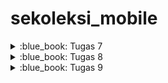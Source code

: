 # sekoleksi_mobile

<details>
<summary>:blue_book: Tugas 7</summary>

## :blue_book: Tugas 7

### :arrow_right: Jelaskan apa yang dimaksud dengan stateless widget dan stateful widget, dan jelaskan perbedaan dari keduanya.
State pada widget adalah data yang bersifat dinamis dan dapat mempengaruhi tampilan seiring penggunaan aplikasi. State ini lah yang memberikan interaktivitas ke aplikasi Flutter. Contoh dari state adalah counter, display text berdasarkan input, dan lain sebagainya. Dengan demikian, perbedaan dari keduanya adalah sebagai berikut.
- **Stateless Widget** tidak memiliki state dan menampilkan data statis yang tidak berubah.
- **Stateful Widget** memiliki state yang dapat berubah, memungkinkan tampilan atau perilaku widget untuk diperbarui sesuai interaksi atau perubahan data.

### :arrow_right: Sebutkan widget apa saja yang kamu gunakan pada proyek ini dan jelaskan fungsinya.
1. `MaterialApp` untuk mendefinisikan bahwa aplikasinya menggunakan material design.
2. `Scaffold` untuk struktur visual aplikasi, yaitu app bar, body, dan lain-lain.
3. `AppBar` untuk membuat bar yang ada di bagian atas layar.
4. `Padding` untuk menambahkan ruang yang ada di samping widget.
5. `Column` untuk mengatur _children_ secara horizontal.
6. `Expanded` untuk mengatur supaya mengisi ruangan yang tersisa pada Column.
7. `GridView` untuk menampilkan _children_ dalam bentuk grid. Untuk kasus ini, dalam dua kolom.
8. `InkWell` untuk mendeteksi sentuhan dan memberikan efek visual.
9. `Material` untuk memberikan efek material (shadow dan elevation) untuk anaknya.
10. `Container` untuk membuat kotak dengan ukuran, padding, margin, dan dekorasi.
11. `Center` untuk mengatur anak supaya menengah.
12. `Icon` untuk menampilkan icon.
13. `Text` untuk menampilkan teks.
14. `SnackBar` untuk menampilkan pesan sementara di bagian bawah layar.

### :arrow_right: Apa fungsi dari setState()? Jelaskan variabel apa saja yang dapat terdampak dengan fungsi tersebut.
Fungsi `setState()` digunakan dalam stateful widget untuk memberi tahu Flutter bahwa terdapat data yang berubah yang membutuhkan pembaruan UI. Ketika method `setState()` dipanggil, Flutter akan mengeksekusi method `build` dari widget tersebut dan memperbarui UI dengan data yang terbaru. Variabel yang dapat terdampak dengan fungsi `setState()` adalah variabel state, seperti counter dan input pengguna.

### :arrow_right: Jelaskan perbedaan antara const dengan final.
Variabel `final` hanya dapat di-_assign_ sekali dan nilainya tidak dapat diubah setelah diinisialisasi. Nilai dari variabel `final` ditentukan pada saat runtime, sehingga lebih fleksibel dan dapat menggunakan hasil perhitungan atau input pengguna saat diinisialisasi.

Variabel `const` adalah variabel yang di-_assign_ valuenya pada saat _compile-time_, yang berarti nilainya harus sudah diketahui saat proses kompilasi. Variabel `const` hanya dialokasikan ke memori sekali, dan jika ada beberapa referensi ke variabel yang sama, semuanya akan merujuk ke lokasi memori yang sama. Ini membuat const lebih efisien dalam penggunaan memori dan performa aplikasi.

### :arrow_right: Jelaskan bagaimana cara kamu mengimplementasikan checklist-checklist di atas.

#### :one: Membuat sebuah program Flutter baru dengan tema E-Commerce yang sesuai dengan tugas-tugas sebelumnya.
Menjalankan perintah `flutter create sekoleksi_mobile`.

#### :two: Membuat tiga tombol sederhana dengan ikon dan teks untuk:
Mendefiniskan dua class sebagai berikut.
```dart
class ItemHomepage {
  final String name;
  final IconData icon;
  final Color color;

  ItemHomepage(this.name, this.icon, this.color);
}

class ItemCard extends StatelessWidget {
  final ItemHomepage item;

  const ItemCard(this.item, {super.key});

  @override
  Widget build(BuildContext context) {
    return Material(
      color: item.color,
      borderRadius: BorderRadius.circular(12),

      child: InkWell(
        onTap: () {
          ScaffoldMessenger.of(context)
            ..hideCurrentSnackBar()
            ..showSnackBar(SnackBar(
                content: Text("Kamu telah menekan tombol ${item.name}")));
        },
        child: Container(
          padding: const EdgeInsets.all(8),
          child: Center(
            child: Column(
              mainAxisAlignment: MainAxisAlignment.center,
              children: [
                Icon(
                  item.icon,
                  color: Colors.white,
                  size: 30.0,
                ),
                const Padding(padding: EdgeInsets.all(3)),
                Text(
                  item.name,
                  textAlign: TextAlign.center,
                  style: const TextStyle(color: Colors.white),
                ),
              ],
            ),
          ),
        ),
      ),
    );
  }
}
```

Class `ItemHomepage` digunakan sebagai penyimpan data yang diperlukan oleh class `ItemCard`. Class `ItemCard` itu sendiri adalah komponen tombol yang menampilkan data tersebut. Nilai-nilai seperti nama, ikon, dan warna diambil dari instansi kelas `ItemHomepage`, sehingga setiap tombol dapat menampilkan informasi yang sesuai dan konsisten dengan desain aplikasi.

Pada class `HomePage`, mendefinisikan variabel baru `items` yang akan digunakan sebagai data tombol melalui `GridView`.

```dart
// ...
  final List<ItemHomepage> items = [
    ItemHomepage("Lihat Daftar Produk", Icons.inventory_2, Colors.red),
    ItemHomepage("Tambah Produk", Icons.add, Colors.green),
    ItemHomepage("Logout", Icons.logout, Colors.blue),
  ];
// ...

// ...
GridView.count(
  crossAxisCount: 2,
  crossAxisSpacing: 8,
  mainAxisSpacing: 8,
  children: items.map((ItemHomepage item) => ItemCard(item)).toList(),
),
// ...
```

#### :three: Mengimplementasikan warna-warna yang berbeda untuk setiap tombol (Lihat Daftar Produk, Tambah Produk, dan Logout).
Setiap class `ItemHomepage` menyimpan data berupa warna yang digunakan untuk menampilkan warna yang berbeda untuk setiap instance dari `ItemHomepage`. Warna yang saya gunakan adalah merah, hijau, dan biru.

```dart
// ...
  final List<ItemHomepage> items = [
    ItemHomepage("Lihat Daftar Produk", Icons.inventory_2, Colors.red),
    ItemHomepage("Tambah Produk", Icons.add, Colors.green),
    ItemHomepage("Logout", Icons.logout, Colors.blue),
  ];
// ...

// ...
  @override
  Widget build(BuildContext context) {
    return Material(
      color: item.color,
      borderRadius: BorderRadius.circular(12),
// ...
```

#### :four: Memunculkan Snackbar ketika tombol ditekan
Pada `ItemCard`, terdapat widget `InkWell` yang dapat digunakan untuk mendeteksi sentuhan. Dengan menggunakan ini, kita dapat definisikan untuk setiap _tap_ untuk menunjukkan snackbar dengan pesan tertentu yang dibuat dari `item.name`, sebuah instance dari `ItemHomepage`.

```dart
// ...
      child: InkWell(
        onTap: () {
          ScaffoldMessenger.of(context)
            ..hideCurrentSnackBar()
            ..showSnackBar(SnackBar(
                content: Text("Kamu telah menekan tombol ${item.name}")));
        },
// ...
```

</details>

<details>
<summary>:blue_book: Tugas 8</summary>

## :blue_book: Tugas 8

### :arrow_right: Apa kegunaan const di Flutter? Jelaskan apa keuntungan ketika menggunakan const pada kode Flutter. Kapan sebaiknya kita menggunakan const, dan kapan sebaiknya tidak digunakan?
Kegunaan `const` dalam Flutter adalah untuk mendeklarasikan konstanta yang tidak akan berubah selama siklus hidup aplikasi. Beberapa keuntungan `const` adalah sebagai berikut.
- **Menghemat memori**: Flutter hanya membuat 1 instance dari objek yang diberi `const`. Jika objek tersebut digunakan berulang kali, Flutter akan menggunakan ulang objek yang sudah dibuat.
- **Mempercepat build time**: Karena widgetnya tidak akan berubah, Flutter tidak perlu menggambar ulang widget tersebut ketika sebuah _state_ berubah.
- **Mempermudah prediktabilitas dan _debugging_**: Mirip seperti poin sebelumnya, Flutter tidak akan mengubah widget dengan `const`. Ini akan mempermudah karena setelah widget tersebut dibuat, _state_-nya tidak dapat diubah, mengeliminasi masalah-masalah yang berkaitan dengan state.

Tidak semua widget di Flutter pantas untuk digunakan `const`. Hanya widget yang tidak akan berubah, seperti yang tidak memiliki state, yang dapat digunakan `const`. Jika `const` digunakan ke widget dengan state yang akan berubah, widget tersebut tidak akan diperbarui tampilannya. 

### :arrow_right: Jelaskan dan bandingkan penggunaan Column dan Row pada Flutter. Berikan contoh implementasi dari masing-masing layout widget ini!
Column menyusun anak-anaknya secara vertikal dari atas ke bawah. Column cocok digunakan ketika ingin menampilkan elemen-elemen dalam satu kolom seperti pada form atau list. Column biasanya diatur menggunakan `mainAxisAlignment` dan `crossAxisAlignment` untuk posisi vertikal dan horizontal elemen-elemen di dalamnya. Berikut merupakan contoh implementasi dari widget Column berupa form dengan beberapa bagian saya potong supaya tidak terlalu panjang.

```dart
Form(
  key: _formKey,
  child: SingleChildScrollView(
    child: Column(
      children: [
        Padding(
          padding: const EdgeInsets.all(8.0),
          child: TextFormField(
            // ...
          ),
        ),
        Padding(
          child: TextFormField(
            // ...
          ),
        ),
        Padding(
          child: TextFormField(
            // ...
          ),
        ),
        Align(
          alignment: Alignment.bottomCenter,
          child: Padding(
            child: ElevatedButton(
              // ....
              child: const Text(
                // ...
              ),
            ),
          ),
        ),
      ],
    ),
  )
)
```

Row menyusun anak-anaknya secara horizontal dari kiri ke kanan. Row cocok digunakan ketika ingin menampilkan elemen-elemen dalam satu baris seperti tombol, ikon, atau informasi yang disusun sejajar. Sama seperti Column, Row biasanya diatur menggunakan `mainAxisAlignment` dan `crossAxisAlignment` untuk posisi elemen-elemen di dalamnya. Berikut merupakan contoh implementasi Row yang berupa menempatkan InfoCard secara horizontal.

```dart
Row(
  mainAxisAlignment: MainAxisAlignment.spaceEvenly,
  children: [
    InfoCard(title: 'NPM', content: npm),
    InfoCard(title: 'Name', content: name),
    InfoCard(title: 'Class', content: className),
  ],
),
```

### :arrow_right: Sebutkan apa saja elemen input yang kamu gunakan pada halaman form yang kamu buat pada tugas kali ini. Apakah terdapat elemen input Flutter lain yang tidak kamu gunakan pada tugas ini? Jelaskan!
Pada halaman form, saya menggunakan widget `TextFormInput`. Widget form lain untuk data teks adalah `TextInput`. Perbedaan antara `TextInput` dan `TextFormInput` adalah `TextInput` tidak berintegrasi dengan `Form`, sedangkan `TextFormInput` berintegrasi. Beberapa widget selain `TextFormInput` dan `TextInput` adalah `CheckBox`, `DatePicker`, `Radio`, `Slider`, `Switch`, dan `TimePicker`. Widget-widget tersebut tidak digunakan karena form yang dibuat hanya berisi teks data.

### :arrow_right: Bagaimana cara kamu mengatur tema (theme) dalam aplikasi Flutter agar aplikasi yang dibuat konsisten? Apakah kamu mengimplementasikan tema pada aplikasi yang kamu buat?
Tema dalam aplikasi Flutter diatur dari MaterialApp pada berkas `lib/main.dart`.

```dart
// ...
ThemeData(
  colorScheme: ColorScheme.fromSeed(seedColor: Colors.black),
  useMaterial3: true,
)
// ...
```

Data tema ini dapat digunakan melalui variabel `context` yang diberikan pada method `build` dalam semua bagian dari aplikasi Flutter supaya warna yang digunakan konsisten. Penggunaannya adalah sebagai berikut.

```dart
// ...
AppBar(
  backgroundColor: Theme.of(context).colorScheme.primaryContainer,
  title: Text(
    "Sekoleksi",
    style: TextStyle(color: Theme.of(context).colorScheme.onPrimaryContainer)
  ),
),
// ...
```

```dart
// ...
BoxDecoration(
  color: Theme.of(context).colorScheme.primary,
),
// ...
```

Dengan demikian, pewarnaan pada aplikasi Flutter menjadi konsisten dan nyaman untuk dilihat.

### :arrow_right: Bagaimana cara kamu menangani navigasi dalam aplikasi dengan banyak halaman pada Flutter?
Saya menggunakan _named routes_ untuk mengatur halaman-halaman pada Flutter. _Named routes_ tersebut diatur di widget `MaterialApp`.

```dart
class MyApp extends StatelessWidget {
  const MyApp({super.key});

  @override
  Widget build(BuildContext context) {
    return MaterialApp(
      // ...
      initialRoute: '/',
      routes: {
        '/': (context) => HomePage(),
        '/product-form': (context) => const ProductFormPage(),
      }
    );
  }
}
```

Untuk pindah halaman, dapat digunakan fungsi `Navigator.pushNamed`, seperti berikut.

```dart
ListTile(
  leading: const Icon(Icons.inventory_2_outlined),
  title: const Text('Tambah Produk'),
  onTap: () => Navigator.pushNamed(context, '/product-form'),
)
```

Variabel `context` didapatkan dari argumen method `build`.

</details>

<details>
<summary>:blue_book: Tugas 9</summary>

## :blue_book: Tugas 9

### :arrow_right: Jelaskan mengapa kita perlu membuat model untuk melakukan pengambilan ataupun pengiriman data JSON? Apakah akan terjadi error jika kita tidak membuat model terlebih dahulu?
Membuat model berfungsi untuk mengubah data dalam bentuk JSON ke object Dart dan sebaliknya. Model juga berfungsi untuk validasi data sehingga meminimalisasi terjadinya kesalahan akibat ketidaksesuaian tipe. Tanpa model, kita harus menggunakan `Map<String, dynamic>` yang akan sulit untuk dikerjakan, rawan kesalahan, dan kurang terstruktur. 

### :arrow_right: Jelaskan fungsi dari library http yang sudah kamu implementasikan pada tugas ini
Library `http` digunakan untuk komunikasi antara Flutter dengan server. Contoh implementasiannya adalah pada pengambilan semua data produk user dan data produk masing-masing. Untuk tugas ini, library `http` diabstraksikan melalui package `pbp_django_auth` sebagai berikut.

```dart
final response = await request.logout("http://localhost:8000/auth/logout/");
```

```dart
final response = await request.get('http://localhost:8000/json/${widget.id}');
```

### :arrow_right: Jelaskan fungsi dari CookieRequest dan jelaskan mengapa instance CookieRequest perlu untuk dibagikan ke semua komponen di aplikasi Flutter.
`CookieRequest` berfungsi untuk mengelola sesi pengguna dengan menyimpan token autentikasi yang diterima dari server. Ini memastikan bahwa pengguna yang sudah log in tetap terautentikasi tanpa harus login ulang. Instance dari `CookiRequest` ini dibuat sekali di `main.dart` menggunakan library `provider` dan digunakan berulang kali. Pembuatan pada `main.dart` adalah sebagai berikut.

```dart
Provider(
  create: (_) {
    CookieRequest request = CookieRequest();
    return request;
  },
  child: MaterialApp(
    title: 'Sekoleksi',
    theme: ThemeData(
      colorScheme: ColorScheme.fromSeed(seedColor: Colors.black),
      useMaterial3: true,
    ),
    initialRoute: '/login',
    routes: {
      '/product-detail': (context) => ProductDetailPage(ModalRoute.of(context)?.settings.arguments as String),
      '/product-form': (context) => const ProductFormPage(),
      '/product-list': (context) => const ProductListPage(),
      '/register': (context) => const RegisterPage(),
      '/login': (context) => const LoginPage(),
      '/home': (context) => HomePage(),
    },
  ),
);
```

Dengan demikian, untuk menggunakan instance yang sama, setiap page dapat mengakses instance yang sama menggunakan fungsi `context.watch` dari library `provider`.

```dart
final request = context.watch<CookieRequest>();
```

### :arrow_right: Jelaskan mekanisme pengiriman data mulai dari input hingga dapat ditampilkan pada Flutter.
Proses pengiriman data dimulai dari input pada form di Flutter. Data dari form dikonversi menjadi JSON menggunakan fungsi `jsonDecode` dan dikirim ke server menggunakan `http.post`. Lalu, server Django akan melakukan apa saja yang dibutuhkan ke data tersebut, misalnya dengan menyimpannya ke dalam database atau menjalankan logika tertentu sesuai kebutuhan aplikasi. Setelah itu, Django mengembalikan respons yang berisi data atau status hasil pemrosesan, yang kemudian diterima oleh Flutter untuk ditampilkan di antarmuka pengguna sesuai dengan kebutuhan.

### :arrow_right: Jelaskan mekanisme autentikasi dari login, register, hingga logout. Mulai dari input data akun pada Flutter ke Django hingga selesainya proses autentikasi oleh Django dan tampilnya menu pada Flutter.
Pada login, pengguna memasukkan email dan password, lalu Flutter mengirimkan data tersebut ke endpoint login di Django. Jika Django berhasil memverifikasi kredensial login, Django akan mengembalikan cookie atau token yang disimpan di `CookieRequest`. Pada registrasi, Flutter mengirimkan data akun baru ke Django untuk pembuatan akun. Setelah berhasil, pengguna dapat log in menggunakan data pengguna yang sudah dibuat. Logout dilakukan dengan meminta Django untuk menghapus sesi pengguna yang disimpan di server dan setelahnya, cookie atau token yang tersimpan di Flutter juga dihapus untuk mengakhiri sesi dan mengembalikan aplikasi ke status tidak terautentikasi.

### :arrow_right: Jelaskan bagaimana cara kamu mengimplementasikan checklist di atas secara step-by-step! (bukan hanya sekadar mengikuti tutorial).

#### :one: Memastikan deployment proyek tugas Django kamu telah berjalan dengan baik.
Mengunjungi `http://muhammad-vito31-sekoleksi.pbp.cs.ui.ac.id/`

#### :two: Mengimplementasikan fitur registrasi akun pada proyek tugas Flutter.
Pertama, membuat app baru di Django dengan nama `authentication`. App ini akan digunakan oleh Flutter untuk autentikasi. Untuk registrasi, route yang dibuat adalah `register`. Pada Flutter, membuat screen baru bernama `register.dart`. Screen ini akan menggunakan route `register` yang dibuat di app `authentication` Django. Screen tersebut berisi Form yang terdapat field username, password, dan konfirmasi password. Pemanggilan endpointnya adalah sebagai berikut dengan `username`, `password1`, dan `password2` didapatkan dari form.

```dart
final response = await request.postJson(
  "http://localhost:8000/auth/register/",
  jsonEncode({
    "username": username,
    "password1": password1,
    "password2": password2,
  })
);
```

#### :three: Membuat halaman login pada proyek tugas Flutter.
Perlu dibuat route baru pada app `authentication` Django, yaitu `login`. Pada Flutter, membuat screen baru bernama `login.dart`. Screen ini akan menggunakan route `login` yang dibuat di app `authentication` Django. Screen tersebut berisi form yang terdapat field username dan password. Pemanggilan endpointnya adalah sebagai berikut dengan `username` dan `password` didapatkan dari form.

```dart
final response = await request .login("http://localhost:8000/auth/login/", {
  'username': username,
  'password': password,
});
```

#### :four: Mengintegrasikan sistem autentikasi Django dengan proyek tugas Flutter.
Menggunakan `CookieRequest` untuk menyimpan token autentikasi sehingga tidak kredensial login tersimpan dan tidak perlu login berulang kali. `CookieRequest` akan digunakan berulang kali dengan menggunakan library `provider`.

#### :five: Membuat model kustom sesuai dengan proyek aplikasi Django.
Pertama, mengambil contoh respons dari server untuk model produk. Lalu, respons tersebut dimasukkan ke QuickType dan mengubah bahasanya ke Dart. Kode Dart yang dibuat oleh QuickType adalah mapping dari JSON ke object Dart. Kode ini dapat langsung ditaruh ke models di dart.

<details>
<summary>Response dari server</summary>

```json
[
  {
    "model": "main.product",
    "pk": "731f5d98-6871-43aa-a7f7-de17041c439e",
    "fields": {
      "user": 4,
      "name": "Berserk Vol. 1",
      "price": 60,
      "description": "The first volume of the critically acclaimed manga, Berserk. Follow Guts, a lone mercenary, on his quest for vengeance in a dark, medieval world."
    }
  },
  {
    "model": "main.product",
    "pk": "e587c3dd-b101-4656-bbcf-a19b2fe745cd",
    "fields": {
      "user": 4,
      "name": "Berserk Vol. 2",
      "price": 60,
      "description": "Continuing the dark saga of Guts and the Band of the Hawk as they clash with powerful foes."
    }
  },
  {
    "model": "main.product",
    "pk": "4e5c5807-6978-438b-9308-2bdcde62ae61",
    "fields": {
      "user": 4,
      "name": "Attack on Titan Vol. 1",
      "price": 11,
      "description": "Humanity struggles to survive against giant man-eating titans in a dystopian world."
    }
  },
  {
    "model": "main.product",
    "pk": "32fff4d0-4360-445d-86d4-ece02689b7d6",
    "fields": {
      "user": 4,
      "name": "Vagabond Vol. 1",
      "price": 30,
      "description": "Musashi"
    }
  },
  {
    "model": "main.product",
    "pk": "67d4730a-e2e0-447d-89c0-84f8ae3da1d0",
    "fields": {
      "user": 4,
      "name": "The Fragrant Flower Blooms with Dignity Vol. 1",
      "price": 10,
      "description": "WAGURI SAN"
    }
  },
  {
    "model": "main.product",
    "pk": "f316e062-98e3-4600-aa5a-3030469eb167",
    "fields": {
      "user": 4,
      "name": "Test",
      "price": 60,
      "description": "Vivamus a nibh ut elit condimentum posuere. Vivamus sit amet dui sed massa pretium posuere sit amet eget dolor. Fusce et nisi vulputate, tempus nisi ac, ultricies enim. Curabitur imperdiet, tortor at convallis porttitor, odio metus ullamcorper orci, et facilisis ligula nisi et orci. Nulla ultricies ultrices justo, a semper leo interdum vel. Vestibulum ante ipsum primis in faucibus orci luctus et ultrices posuere cubilia curae; Nullam non lacinia lacus, nec luctus arcu. Donec bibendum gravida augue, ut imperdiet diam accumsan non. Fusce mollis venenatis libero sit amet fermentum. Duis varius faucibus porta. Sed elementum luctus metus at pulvinar. Suspendisse mauris odio, bibendum id libero vitae, pulvinar luctus ex. Phasellus tristique tellus quis elit fermentum, dictum interdum eros facilisis."
    }
  },
  {
    "model": "main.product",
    "pk": "5f0351f8-8396-4ca7-917f-28e47a8461c3",
    "fields": {
      "user": 4,
      "name": "Test 2",
      "price": 30,
      "description": "Lorem ipsum dolor sit amet, consectetur adipiscing elit. In commodo nibh sed auctor rhoncus. Nulla molestie euismod magna, et tempor turpis tempor eget. Curabitur mattis elit eget diam gravida, nec egestas ligula dictum. Curabitur ipsum ex, iaculis nec nibh id, pulvinar posuere tortor. Aliquam id turpis luctus, ornare nibh eget, semper mauris. Mauris ornare aliquam magna at volutpat. Aenean a sapien nisl. Vivamus volutpat metus lacus, pulvinar egestas tellus facilisis ut."
    }
  },
  {
    "model": "main.product",
    "pk": "9808a66c-76d6-425c-a331-a276db901609",
    "fields": {
      "user": 4,
      "name": "df",
      "price": 123,
      "description": "123"
    }
  }
]
```
</details>

#### :six: Membuat halaman yang berisi daftar semua item yang terdapat pada endpoint JSON di Django yang telah kamu deploy.
Ini dilakukan di screen bernama `product_list.dart`. Implementasinya menggunakan route `json` pada Django. Pada dasarnya, akan mengambil data dari backend dan memetakannya ke widget di Flutter. Fungsi untuk mengambil datanya adalah sebagai berikut.

```dart
  Future<List<Product>> fetchProducts(CookieRequest request) async {
    final response = await request.get('http://localhost:8000/json/');
    
    var data = response;
    
    List<Product> listMood = [];
    for (var d in data) {
      if (d != null) {
        listMood.add(Product.fromJson(d));
      }
    }
    return listMood;
  }
```

Widget untuk memetakan datanya adalah `ListView` seperti berikut.

```dart
ListView.builder(
  itemCount: snapshot.data!.length,
  itemBuilder: (_, index) => Container(
    margin: const EdgeInsets.symmetric(horizontal: 16, vertical: 0),
    child: InkWell(
      onTap: () => Navigator.pushNamed(context, '/product-detail', arguments: snapshot.data![index].pk),
      child: Card(
        child: Padding(
          padding: const EdgeInsets.symmetric(horizontal: 24, vertical: 12),
          child: Column(
            mainAxisAlignment: MainAxisAlignment.start,
            crossAxisAlignment: CrossAxisAlignment.start,
            children: [
              Text(
                "${snapshot.data![index].fields.name}",
                style: const TextStyle(
                  fontSize: 18.0,
                  fontWeight: FontWeight.bold,
                ),
              ),
              const SizedBox(height: 10),
              Text("${snapshot.data![index].fields.price}"),
              const SizedBox(height: 10),
              Text("${snapshot.data![index].fields.description}"),
            ],
          ),
        ),
      ),
    ),
  ),
);
```

#### :seven: Membuat halaman detail untuk setiap item yang terdapat pada halaman daftar Item.
Ini dilakukan di screen bernama `product_detail.dart`. Implementasinya menggunakan route `show_json_by_id` di Django. Screen ini membutuhkan id untuk bisa melakukan fetch data sehingga perlu satu atribut bernama id dengan tipe String pada `ProductDetailPage`. Fungsi untuk mengambil detail produk adalah sebagai berikut.

```dart
  Future<Product> fetchProduct(CookieRequest request) async {
    final response = await request.get('http://localhost:8000/json/${widget.id}');
    return Product.fromJson(response[0]);
  }
```

Widget untuk menampilkan detail produk adalah menggunakan `FutureBuilder` sebagai berikut. Widget tersebut akan mem-_build_ ketika future yang diberikan sudah selesai. 

```dart
FutureBuilder(
  future: fetchProduct(request),
  builder: (context, AsyncSnapshot<Product> snapshot) {
    if (snapshot.data == null) {
      return const Center(child: CircularProgressIndicator());
    } else {
      if (!snapshot.hasData) {
        return const Column(
          children: [
            Text('Belum ada produk.'),
            SizedBox(height: 8),
          ],
        );
      } else {
        return Container(
          margin: const EdgeInsets.symmetric(horizontal: 16, vertical: 0),
          child: Column(
            children: [
              Card(
                child: Padding(
                  padding: const EdgeInsets.symmetric(horizontal: 24, vertical: 12),
                  child: Column(
                    mainAxisAlignment: MainAxisAlignment.start,
                    crossAxisAlignment: CrossAxisAlignment.start,
                    children: [
                      Text(
                        snapshot.data!.fields.name,
                        style: const TextStyle(
                          fontSize: 18.0,
                          fontWeight: FontWeight.bold,
                        ),
                      ),
                      const SizedBox(height: 10),
                      Text("${snapshot.data!.fields.price}"),
                      const SizedBox(height: 10),
                      Text(snapshot.data!.fields.description),
                    ],
                  ),
                ),
              ),
              const SizedBox(height: 10),
              TextButton(
                child: const Text('Back'),
                onPressed: () => Navigator.pop(context),
              ),
            ],
          ),
        );
      }
    }
  },
),
);
```

#### :eight: Melakukan filter pada halaman daftar item dengan hanya menampilkan item yang terasosiasi dengan pengguna yang login.
Ini sudah diimplementasi dari Django secara langsung. Setiap ada permintaan ke `/json`, Django akan mengecek user yang sudah terautentikasi dan mengembalikan produk untuk user tersebut. Dengan demikian, tidak perlu mem-_filter_ pada Flutter.

</details>
